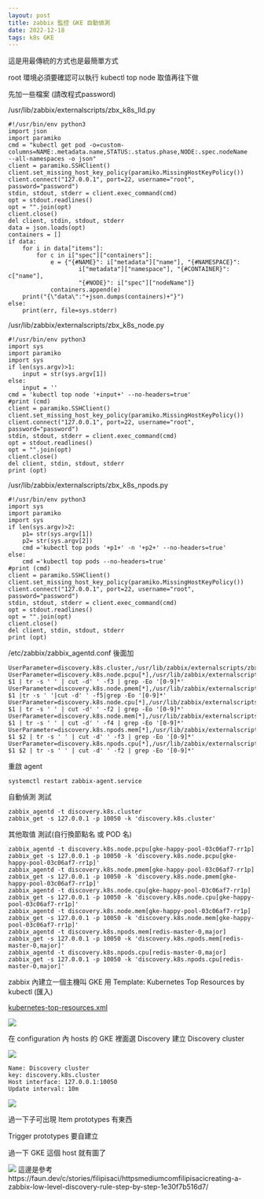 ```yaml
---
layout: post
title: zabbix 監控 GKE 自動偵測
date: 2022-12-18
tags: k8s GKE
---
```

這是用最傳統的方式也是最簡單方式

root 環境必須要確認可以執行 kubectl top node 取值再往下做

先加一些檔案 (請改程式password)

/usr/lib/zabbix/externalscripts/zbx_k8s_lld.py
```
#!/usr/bin/env python3
import json
import paramiko
cmd = "kubectl get pod -o=custom-columns=NAME:.metadata.name,STATUS:.status.phase,NODE:.spec.nodeName  --all-namespaces -o json"
client = paramiko.SSHClient()
client.set_missing_host_key_policy(paramiko.MissingHostKeyPolicy())
client.connect("127.0.0.1", port=22, username="root", password="password")
stdin, stdout, stderr = client.exec_command(cmd)
opt = stdout.readlines()
opt = "".join(opt)
client.close()
del client, stdin, stdout, stderr
data = json.loads(opt)
containers = []
if data:
    for i in data["items"]:
        for c in i["spec"]["containers"]:
            e = {"{#NAME}": i["metadata"]["name"], "{#NAMESPACE}":
                    i["metadata"]["namespace"], "{#CONTAINER}": c["name"],
                    "{#NODE}": i["spec"]["nodeName"]}
            containers.append(e)
    print("{\"data\":"+json.dumps(containers)+"}")
else:
    print(err, file=sys.stderr)
```

/usr/lib/zabbix/externalscripts/zbx_k8s_node.py
```
#!/usr/bin/env python3
import sys
import paramiko
import sys
if len(sys.argv)>1:
    input = str(sys.argv[1])
else:
    input = ''
cmd = 'kubectl top node '+input+' --no-headers=true'
#print (cmd)
client = paramiko.SSHClient()
client.set_missing_host_key_policy(paramiko.MissingHostKeyPolicy())
client.connect("127.0.0.1", port=22, username="root", password="password")
stdin, stdout, stderr = client.exec_command(cmd)
opt = stdout.readlines()
opt = "".join(opt)
client.close()
del client, stdin, stdout, stderr
print (opt)
```

/usr/lib/zabbix/externalscripts/zbx_k8s_npods.py 
```
#!/usr/bin/env python3
import sys
import paramiko
import sys
if len(sys.argv)>2:
    p1= str(sys.argv[1])
    p2= str(sys.argv[2])
    cmd ='kubectl top pods '+p1+' -n '+p2+' --no-headers=true'
else:
    cmd ='kubectl top pods --no-headers=true'
#print (cmd)
client = paramiko.SSHClient()
client.set_missing_host_key_policy(paramiko.MissingHostKeyPolicy())
client.connect("127.0.0.1", port=22, username="root", password="password")
stdin, stdout, stderr = client.exec_command(cmd)
opt = stdout.readlines()
opt = "".join(opt)
client.close()
del client, stdin, stdout, stderr
print (opt)
```

/etc/zabbix/zabbix_agentd.conf 後面加
```
UserParameter=discovery.k8s.cluster,/usr/lib/zabbix/externalscripts/zbx_k8s_lld.py
UserParameter=discovery.k8s.node.pcpu[*],/usr/lib/zabbix/externalscripts/zbx_k8s_node.py $1 | tr -s ' ' | cut -d' ' -f3 | grep -Eo '[0-9]*'
UserParameter=discovery.k8s.node.pmem[*],/usr/lib/zabbix/externalscripts/zbx_k8s_node.py $1 |tr -s ' '|cut -d' ' -f5|grep -Eo '[0-9]*'
UserParameter=discovery.k8s.node.cpu[*],/usr/lib/zabbix/externalscripts/zbx_k8s_node.py $1 | tr -s ' ' | cut -d' ' -f2 | grep -Eo '[0-9]*'
UserParameter=discovery.k8s.node.mem[*],/usr/lib/zabbix/externalscripts/zbx_k8s_node.py $1 | tr -s ' ' | cut -d' ' -f4 | grep -Eo '[0-9]*'
UserParameter=discovery.k8s.npods.mem[*],/usr/lib/zabbix/externalscripts/zbx_k8s_npods.py $1 $2 | tr -s ' ' | cut -d' ' -f3 | grep -Eo '[0-9]*'
UserParameter=discovery.k8s.npods.cpu[*],/usr/lib/zabbix/externalscripts/zbx_k8s_npods.py $1 $2 | tr -s ' ' | cut -d' ' -f2 | grep -Eo '[0-9]*'
```

重啟 agent
```
systemctl restart zabbix-agent.service
```

自動偵測 測試
```
zabbix_agentd -t discovery.k8s.cluster
zabbix_get -s 127.0.0.1 -p 10050 -k 'discovery.k8s.cluster'
```
其他取值 測試(自行換節點名 或 POD 名)
```
zabbix_agentd -t discovery.k8s.node.pcpu[gke-happy-pool-03c06af7-rr1p]
zabbix_get -s 127.0.0.1 -p 10050 -k 'discovery.k8s.node.pcpu[gke-happy-pool-03c06af7-rr1p]'
zabbix_agentd -t discovery.k8s.node.pmem[gke-happy-pool-03c06af7-rr1p]
zabbix_get -s 127.0.0.1 -p 10050 -k 'discovery.k8s.node.pmem[gke-happy-pool-03c06af7-rr1p]'
zabbix_agentd -t discovery.k8s.node.cpu[gke-happy-pool-03c06af7-rr1p]
zabbix_get -s 127.0.0.1 -p 10050 -k 'discovery.k8s.node.cpu[gke-happy-pool-03c06af7-rr1p]'
zabbix_agentd -t discovery.k8s.node.mem[gke-happy-pool-03c06af7-rr1p]
zabbix_get -s 127.0.0.1 -p 10050 -k 'discovery.k8s.node.mem[gke-happy-pool-03c06af7-rr1p]'
zabbix_agentd -t discovery.k8s.npods.mem[redis-master-0,major]
zabbix_get -s 127.0.0.1 -p 10050 -k 'discovery.k8s.npods.mem[redis-master-0,major]'
zabbix_agentd -t discovery.k8s.npods.cpu[redis-master-0,major]
zabbix_get -s 127.0.0.1 -p 10050 -k 'discovery.k8s.npods.cpu[redis-master-0,major]'
```

zabbix 內建立一個主機叫 GKE 用 Template: Kubernetes Top Resources by kubectl (匯入)

 [kubernetes-top-resources.xml](/images/gke/kubernetes-top-resources.xml)

<img src="/images/gke/1.png">

在 configuration 內 hosts 的 GKE 裡面選 Discovery 建立 Discovery cluster

<img src="/images/gke/2.png">

```
Name: Discovery cluster
key: discovery.k8s.cluster
Host interface: 127.0.0.1:10050
Update interval: 10m
```
<img src="/images/gke/3.png">

過一下子可出現 Item prototypes 有東西

Trigger prototypes 要自建立

過一下 GKE 這個 host 就有圖了

<img src="/images/gke/4.png">
這邊是參考
https://faun.dev/c/stories/filipisaci/httpsmediumcomfilipisacicreating-a-zabbix-low-level-discovery-rule-step-by-step-1e30f7b516d7/
